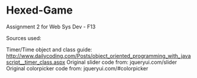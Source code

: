 Hexed-Game
==========

Assignment 2 for Web Sys Dev - F13



Sources used:

Timer/Time object and class guide: http://www.dailycoding.com/Posts/object_oriented_programming_with_javascript__timer_class.aspx
Original slider code from: jqueryui.com/slider
Original colorpicker code from: jqueryui.com/#colorpicker
